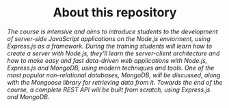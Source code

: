 <h1 align="center">About this repository</h1>
<p><i>The course is intensive and aims to introduce students to the development of server-side JavaScript applications on the Node.js enviorment, using Express.js as a framework. During the training students will learn how to create a server with Node.js, they'll learn the server-client architecture and how to make easy and fast data-driven web applications with Node.js, Express.js and MongoDB, using modern techniques and tools. One of the most popular non-relational databases, MongoDB, will be discussed, along with the Mongoose library for retrieving data from it. Towards the end of the course, a complete REST API will be built from scratch, using Express.js and MongoDB.</i></p>

